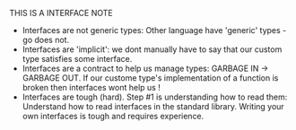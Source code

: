 THIS IS A INTERFACE NOTE

- Interfaces are not generic types: Other language have 'generic' types - go does not.
- Interfaces are 'implicit': we dont manually have to say that our custom type satisfies some interface.
- Interfaces are a contract to help us manage types: GARBAGE IN -> GARBAGE OUT. If our custome type's implementation of a function is broken then interfaces wont help us !
- Interfaces are tough (hard). Step #1 is understanding how to read them: Understand how to read interfaces in the standard library. Writing your own interfaces is tough and requires experience.
